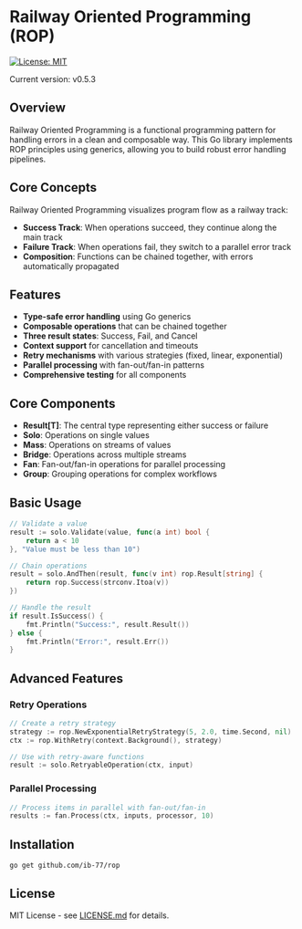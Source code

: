 # Railway Oriented Programming (ROP)

[![License: MIT](https://img.shields.io/badge/License-MIT-yellow.svg)](https://opensource.org/licenses/MIT)

Current version: v0.5.3

## Overview

Railway Oriented Programming is a functional programming pattern for handling errors in a clean and composable way. This Go library implements ROP principles using generics, allowing you to build robust error handling pipelines.

## Core Concepts

Railway Oriented Programming visualizes program flow as a railway track:

- **Success Track**: When operations succeed, they continue along the main track
- **Failure Track**: When operations fail, they switch to a parallel error track
- **Composition**: Functions can be chained together, with errors automatically propagated

## Features

- **Type-safe error handling** using Go generics
- **Composable operations** that can be chained together
- **Three result states**: Success, Fail, and Cancel
- **Context support** for cancellation and timeouts
- **Retry mechanisms** with various strategies (fixed, linear, exponential)
- **Parallel processing** with fan-out/fan-in patterns
- **Comprehensive testing** for all components

## Core Components

- **Result[T]**: The central type representing either success or failure
- **Solo**: Operations on single values
- **Mass**: Operations on streams of values
- **Bridge**: Operations across multiple streams
- **Fan**: Fan-out/fan-in operations for parallel processing
- **Group**: Grouping operations for complex workflows

## Basic Usage

```go
// Validate a value
result := solo.Validate(value, func(a int) bool {
    return a < 10
}, "Value must be less than 10")

// Chain operations
result = solo.AndThen(result, func(v int) rop.Result[string] {
    return rop.Success(strconv.Itoa(v))
})

// Handle the result
if result.IsSuccess() {
    fmt.Println("Success:", result.Result())
} else {
    fmt.Println("Error:", result.Err())
}
```

## Advanced Features

### Retry Operations

```go
// Create a retry strategy
strategy := rop.NewExponentialRetryStrategy(5, 2.0, time.Second, nil)
ctx := rop.WithRetry(context.Background(), strategy)

// Use with retry-aware functions
result := solo.RetryableOperation(ctx, input)
```

### Parallel Processing

```go
// Process items in parallel with fan-out/fan-in
results := fan.Process(ctx, inputs, processor, 10)
```

## Installation

```
go get github.com/ib-77/rop
```

## License

MIT License - see [LICENSE.md](LICENSE.md) for details.
